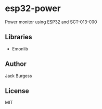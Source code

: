 # esp32-power

Power monitor using ESP32 and SCT-013-000

## Libraries

 - Emonlib

## Author

Jack Burgess

## License

MIT
